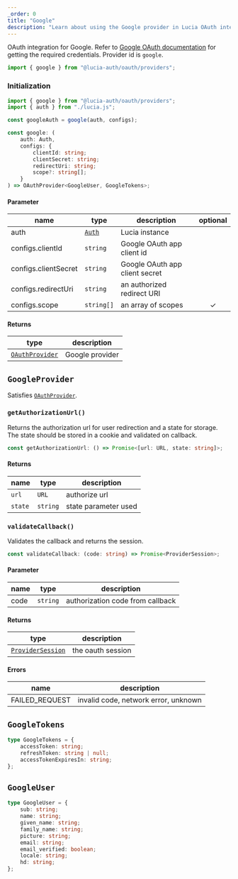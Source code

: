 ```yaml
---
_order: 0
title: "Google"
description: "Learn about using the Google provider in Lucia OAuth integration"
---
```


OAuth integration for Google. Refer to [Google OAuth documentation](https://developers.google.com/identity/protocols/oauth2/web-server#httprests) for getting the required credentials. Provider id is `google`.

```ts
import { google } from "@lucia-auth/oauth/providers";
```

### Initialization

```ts
import { google } from "@lucia-auth/oauth/providers";
import { auth } from "./lucia.js";

const googleAuth = google(auth, configs);
```

```ts
const google: (
	auth: Auth,
	configs: {
		clientId: string;
		clientSecret: string;
		redirectUri: string;
		scope?: string[];
	}
) => OAuthProvider<GoogleUser, GoogleTokens>;
```

#### Parameter

| name                 | type                                 | description                    | optional |
| -------------------- | ------------------------------------ | ------------------------------ | :------: |
| auth                 | [`Auth`](/reference/lucia-auth/auth) | Lucia instance                 |          |
| configs.clientId     | `string`                             | Google OAuth app client id     |          |
| configs.clientSecret | `string`                             | Google OAuth app client secret |          |
| configs.redirectUri  | `string`                             | an authorized redirect URI     |          |
| configs.scope        | `string[]`                           | an array of scopes             |    ✓     |

#### Returns

| type                                              | description     |
| ------------------------------------------------- | --------------- |
| [`OAuthProvider`](/reference/oauth/oauthprovider) | Google provider |

## `GoogleProvider`

Satisfies [`OAuthProvider`](/reference/oauth/oauthprovider).

### `getAuthorizationUrl()`

Returns the authorization url for user redirection and a state for storage. The state should be stored in a cookie and validated on callback.

```ts
const getAuthorizationUrl: () => Promise<[url: URL, state: string]>;
```

#### Returns

| name    | type     | description          |
| ------- | -------- | -------------------- |
| `url`   | `URL`    | authorize url        |
| `state` | `string` | state parameter used |

### `validateCallback()`

Validates the callback and returns the session.

```ts
const validateCallback: (code: string) => Promise<ProviderSession>;
```

#### Parameter

| name | type     | description                      |
| ---- | -------- | -------------------------------- |
| code | `string` | authorization code from callback |

#### Returns

| type                                                  | description       |
| ----------------------------------------------------- | ----------------- |
| [`ProviderSession`](/reference/oauth/providersession) | the oauth session |

#### Errors

| name           | description                          |
| -------------- | ------------------------------------ |
| FAILED_REQUEST | invalid code, network error, unknown |

## `GoogleTokens`

```ts
type GoogleTokens = {
	accessToken: string;
	refreshToken: string | null;
	accessTokenExpiresIn: string;
};
```

## `GoogleUser`

```ts
type GoogleUser = {
	sub: string;
	name: string;
	given_name: string;
	family_name: string;
	picture: string;
	email: string;
	email_verified: boolean;
	locale: string;
	hd: string;
};
```
